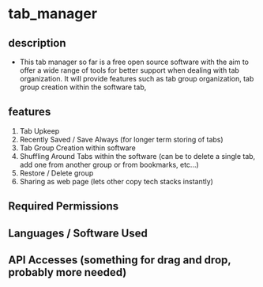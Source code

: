 # tab_manager

## description
- This tab manager so far is a free open source software with the aim to offer a wide range of tools for better support when 
dealing with tab organization. It will provide features such as tab group organization, tab group creation within the software tab, 

## features
1. Tab Upkeep
2. Recently Saved / Save Always (for longer term storing of tabs)
3. Tab Group Creation within software
4. Shuffling Around Tabs within the software (can be to delete a single tab, add one from another group or from bookmarks, etc...)
5. Restore / Delete group
6. Sharing as web page (lets other copy tech stacks instantly)

## Required Permissions

## Languages / Software Used

## API Accesses (something for drag and drop, probably more needed)
